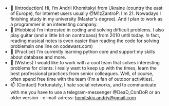 - 👋 (Introduction) Hi, I’m Andrii Khomitskyi from Ukraine (country the east of Europe), for Internet users usually @M1zZantroP. I'm 21. Nowadays I finishing study in my university (Master's degree). And I plan to work as a programmer in an interesting company.
- 👀 (Hobbies) I’m interested in coding and solving difficult problems. I also play guitar (and a little bit on contrabass) from 2010 until today. In fact, reading musical notes is even easier than reading the code for solving problemsin one line on codewars.com)
- 🌱 (Practice) I'm currently learning python core and support my skills about database and more.
- 💞️ (Wishes) I would like to work with a cool team that solves interesting problems for clients. I really want to keep up with the times, learn the best professional practices from senior colleagues. Well, of course, often spend free time with the team (I'm a fan of outdoor activities).
- 📫 (Contact) Fortunately, I hate social networks, and to communicate with me you have to use a telegram-messenger @DeaD_ConDoR or an older version - e-mail-adress: homitskiy.andriy@gmail.com
